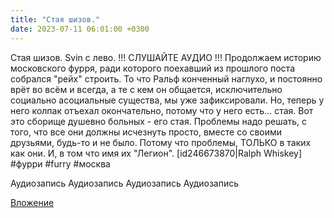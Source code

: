 ```yaml
---
title: "Стая шизов."
date: 2023-07-11 06:01:00 +0300
---
```


Стая шизов.
Svin с лево. !!! СЛУШАЙТЕ АУДИО !!!
Продолжаем историю московского фурря, ради которого поехавший из прошлого поста собрался "рейх" строить.
То что Ральф конченный наглухо, и постоянно врёт во всём и всегда, а те с кем он общается, исключительно социально асоциальные существа, мы уже зафиксировали.
Но, теперь у него колпак отъехал окончательно, потому что у него есть... стая. Вот это сборище душевно больных - его стая.
Проблемы надо решать, с того, что все они должны исчезнуть просто, вместе со своими друзьями, будь-то и не было. Потому что проблемы, ТОЛЬКО в таких как они. И, в том что имя их "Легион".
[id246673870|Ralph Whiskey]
#фурри #furry #москва

Аудиозапись
Аудиозапись
Аудиозапись
Аудиозапись

[Вложение](https://vk.com/photo41076938_457250044)
